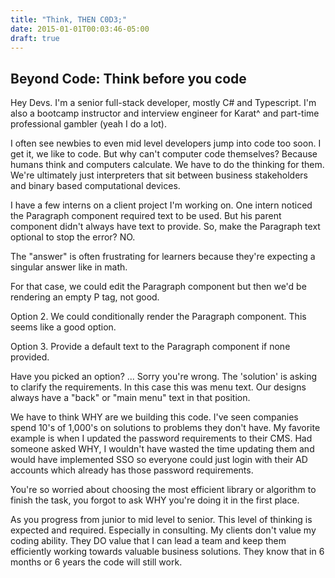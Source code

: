 ```yaml
---
title: "Think, THEN C0D3;"
date: 2015-01-01T00:03:46-05:00
draft: true
---
```


## Beyond Code: Think before you code

Hey Devs. I'm a senior full-stack developer, mostly C# and Typescript. I'm also a bootcamp instructor and interview engineer for Karat^ and part-time professional gambler (yeah I do a lot).

I often see newbies to even mid level developers jump into code too soon. I get it, we like to code. But why can't computer code themselves? Because humans think and computers calculate. We have to do the thinking for them. We're ultimately just interpreters that sit between business stakeholders and binary based computational devices.

I have a few interns on a client project I'm working on. One intern noticed the Paragraph component required text to be used. But his parent component didn't always have text to provide. So, make the Paragraph text optional to stop the error? NO.

The "answer" is often frustrating for learners because they're expecting a singular answer like in math.

For that case, we could edit the Paragraph component but then we'd be rendering an empty P tag, not good.

Option 2. We could conditionally render the Paragraph component. This seems like a good option.

Option 3. Provide a default text to the Paragraph component if none provided.

Have you picked an option? ... Sorry you're wrong. The 'solution' is asking to clarify the requirements. In this case this was menu text. Our designs always have a "back" or "main menu" text in that position.

We have to think WHY are we building this code. I've seen companies spend 10's of 1,000's on solutions to problems they don't have. My favorite example is when I updated the password requirements to their CMS. Had someone asked WHY, I wouldn't have wasted the time updating them and would have implemented SSO so everyone could just login with their AD accounts which already has those password requirements.

You're so worried about choosing the most efficient library or algorithm to finish the task, you forgot to ask WHY you're doing it in the first place.

As you progress from junior to mid level to senior. This level of thinking is expected and required. Especially in consulting. My clients don't value my coding ability. They DO value that I can lead a team and keep them efficiently working towards valuable business solutions. They know that in 6 months or 6 years the code will still work.
